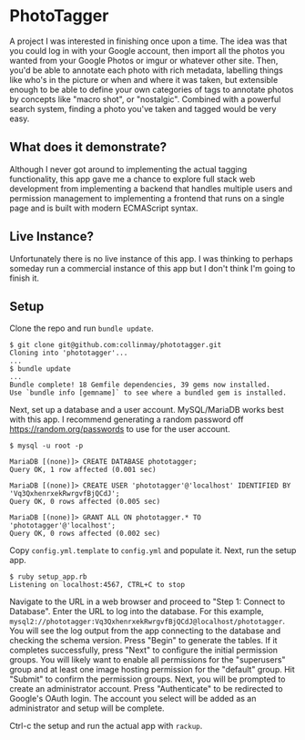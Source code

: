 # PhotoTagger

A project I was interested in finishing once upon a time. The idea was that you
could log in with your Google account, then import all the photos you wanted
from your Google Photos or imgur or whatever other site. Then, you'd be able to
annotate each photo with rich metadata, labelling things like who's in the
picture or when and where it was taken, but extensible enough to be able to
define your own categories of tags to annotate photos by concepts like "macro
shot", or "nostalgic". Combined with a powerful search system, finding a photo
you've taken and tagged would be very easy.

## What does it demonstrate?

Although I never got around to implementing the actual tagging functionality,
this app gave me a chance to explore full stack web development from
implementing a backend that handles multiple users and permission management to
implementing a frontend that runs on a single page and is built with modern
ECMAScript syntax.

## Live Instance?

Unfortunately there is no live instance of this app. I was thinking to perhaps
someday run a commercial instance of this app but I don't think I'm going to
finish it.

## Setup

Clone the repo and run `bundle update`.
```
$ git clone git@github.com:collinmay/phototagger.git
Cloning into 'phototagger'...
...
$ bundle update
...
Bundle complete! 18 Gemfile dependencies, 39 gems now installed.
Use `bundle info [gemname]` to see where a bundled gem is installed.
```

Next, set up a database and a user account. MySQL/MariaDB works best with this
app. I recommend generating a random password off https://random.org/passwords
to use for the user account.

```
$ mysql -u root -p

MariaDB [(none)]> CREATE DATABASE phototagger;
Query OK, 1 row affected (0.001 sec)

MariaDB [(none)]> CREATE USER 'phototagger'@'localhost' IDENTIFIED BY 'Vq3QxhenrxekRwrgvfBjQCdJ';
Query OK, 0 rows affected (0.005 sec)

MariaDB [(none)]> GRANT ALL ON phototagger.* TO 'phototagger'@'localhost';
Query OK, 0 rows affected (0.002 sec)

```

Copy `config.yml.template` to `config.yml` and populate it. Next, run the setup
app.

```
$ ruby setup_app.rb
Listening on localhost:4567, CTRL+C to stop
```

Navigate to the URL in a web browser and proceed to "Step 1: Connect to
Database". Enter the URL to log into the database. For this example,
`mysql2://phototagger:Vq3QxhenrxekRwrgvfBjQCdJ@localhost/phototagger`. You will
see the log output from the app connecting to the database and checking the
schema version. Press "Begin" to generate the tables. If it completes
successfully, press "Next" to configure the initial permission groups. You will
likely want to enable all permissions for the "superusers" group and at least
one image hosting permission for the "default" group. Hit "Submit" to confirm
the permission groups. Next, you will be prompted to create an administrator
account. Press "Authenticate" to be redirected to Google's OAuth login. The
account you select will be added as an administrator and setup will be complete.

Ctrl-c the setup and run the actual app with `rackup`.
